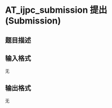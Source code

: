 # AT_ijpc_submission 提出 (Submission)

## 题目描述

[problemUrl]: https://atcoder.jp/contests/ijpc2012pr/tasks/ijpc_submission

## 输入格式

无

## 输出格式

无